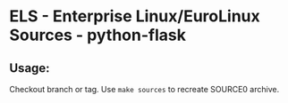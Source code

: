 # ELS - Enterprise Linux/EuroLinux Sources - python-flask
 
## Usage:
  Checkout branch or tag. Use `make sources` to recreate  SOURCE0 archive.
